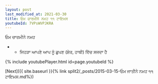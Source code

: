 ```yaml
---
layout: post
last_modified_at: 2021-03-30
title: ਓਮ ਚਾਰਮੀਨੇ ਨਮਹ ੧੧ ਟਾਇਮਸ
youtubeId: 7VPsWVPJKRA
---
```

 
 
 ਓਮ ਚਾਰਮੀਨੇ ਨਮਹ  
 
 -  - ਜਿਹੜਾ ਆਪਣੇ ਆਪ ਨੂੰ ਛੁਪਣ (ਸ਼ੇਰ, ਹਾਥੀ) ਵਿੱਚ ਸਜਦਾ ਹੈ 
 
  
 
  
 
 
 
 
 
 


{% include youtubePlayer.html id=page.youtubeId %}
 
[Next]({{ site.baseurl }}{% link  split2/_posts/2015-03-15-ਓਮ ਜਾਤੀਨੇ ਨਮਹ ੧੧ ਟਾਇਮਸ.md%})
 

